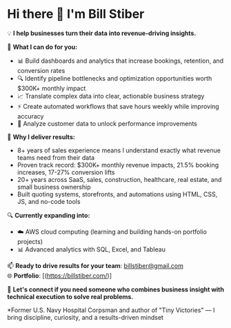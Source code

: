 
# Hi there 👋 I'm Bill Stiber

💡 **I help businesses turn their data into revenue-driving insights.**

🎯 **What I can do for you:**
- 📊 Build dashboards and analytics that increase bookings, retention, and conversion rates
- 🔍 Identify pipeline bottlenecks and optimization opportunities worth $300K+ monthly impact
- 📈 Translate complex data into clear, actionable business strategy
- ⚡ Create automated workflows that save hours weekly while improving accuracy
- 🎯 Analyze customer data to unlock performance improvements

💼 **Why I deliver results:**
- 8+ years of sales experience means I understand exactly what revenue teams need from their data
- Proven track record: $300K+ monthly revenue impacts, 21.5% booking increases, 17-27% conversion lifts
- 20+ years across SaaS, sales, construction, healthcare, real estate, and small business ownership
- Built quoting systems, storefronts, and automations using HTML, CSS, JS, and no-code tools

🔍 **Currently expanding into:**
- ☁️ AWS cloud computing (learning and building hands-on portfolio projects)
- 📊 Advanced analytics with SQL, Excel, and Tableau

📫 **Ready to drive results for your team**: [billstiber@gmail.com](mailto:billstiber@gmail.com)  
🌐 **Portfolio**: [(https://billstiber.com/)]

💬 **Let's connect if you need someone who combines business insight with technical execution to solve real problems.**

*Former U.S. Navy Hospital Corpsman and author of "Tiny Victories" — I bring discipline, curiosity, and a results-driven mindset
